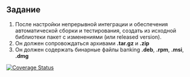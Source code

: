 ## Задание
1. После настройки непрерывной интеграции и обеспечения автоматической сборки и тестирования, создать из исходной библиотеки пакет с изменениями (или released version). 
2. Он должен сопровождаться архивами **.tar.gz** и **.zip**
3. Он должен содержать бинарные файлы banking **.deb**, **.rpm**, **.msi**, **.dmg**

[![Coverage Status](https://coveralls.io/repos/github/VadimSmD/lab06/badge.svg?branch=master)](https://coveralls.io/github/VadimSmD/lab06?branch=master)
